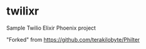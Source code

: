 # twilixr
Sample Twilio Elixir Phoenix project

"Forked" from https://github.com/terakilobyte/Philter


